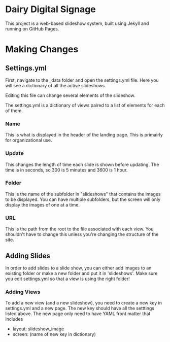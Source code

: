 # Dairy Digital Signage

This project is a web-based slideshow system, built using Jekyll and running on GitHub Pages.

# Making Changes

## Settings.yml

First, navigate to the _data folder and open the settings.yml file. Here you will see a dictionary of all the active slideshows.

Editing this file can change several elements of the slideshow.

The settings.yml is a dictionary of views paired to a list of elements for each of them.

### Name
This is what is displayed in the header of the landing page. This is primairly for organizational use.

### Update
This changes the length of time each slide is shown before updating. The time is in seconds, so 300 is 5 minutes and 3600 is 1 hour.

### Folder
This is the name of the subfolder in "slideshows" that contains the images to be displayed. You can have multiple subfolders, but the screen will only display the images of one at a time. 

### URL
This is the path from the root to the file associated with each view. You shouldn't have to change this unless you're changing the structure of the site.

## Adding Slides

In order to add slides to a slide show, you can either add images to an existing folder or make a new folder and put it in 'slideshows'. Make sure you edit settings.yml so that a view is using the right folder!

### Adding Views

To add a new view (and a new slideshow), you need to create a new key in settings.yml and a new page. The new key should have all the setttings listed above.
The new page only need to have YAML front matter that includes
- layout: slideshow_image
- screen: (name of new key in dictionary)
